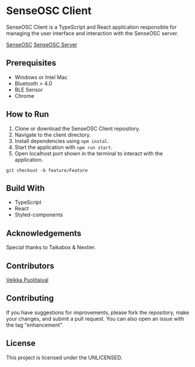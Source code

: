 # SenseOSC Client

SenseOSC Client is a TypeScript and React application responsible for managing the user interface and interaction with the SenseOSC server.

[SenseOSC](https://github.com/veikka-p/senseosc)
[SenseOSC Server](https://github.com/veikka-p/senseosc-server)

## Prerequisites

- Windows or Intel Mac
- Bluetooth > 4.0
- BLE Sensor
- Chrome

## How to Run

1. Clone or download the SenseOSC Client repository.
2. Navigate to the client directory.
3. Install dependencies using `npm instal`.
4. Start the application with `npm run start`.
5. Open localhost port shown in the terminal to interact with the application.

`git checkout -b feature/Feature`

## Build With

- TypeScript
- React
- Styled-components

## Acknowledgements

Special thanks to Taikabox & Nextier.

## Contributors

[Veikka Puolitaival](https://github.com/veikka-p/)

## Contributing

If you have suggestions for improvements, please fork the repository, make your changes, and submit a pull request. You can also open an issue with the tag "enhancement".

## License

This project is licensed under the UNLICENSED.
